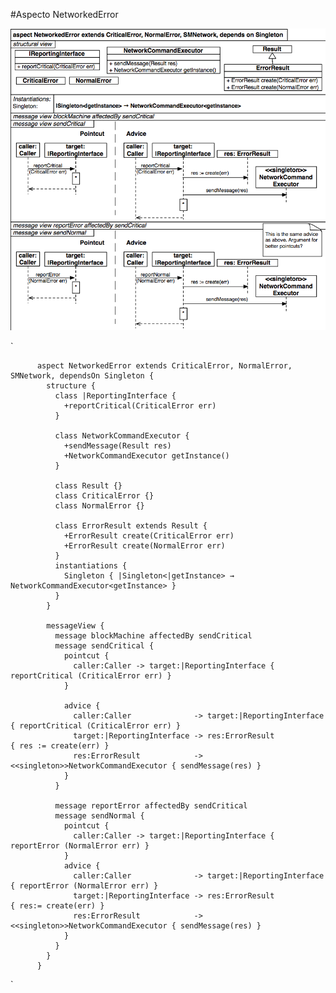 #Aspecto NetworkedError

!["Aspecto NetworkedError"](img/NetworkedError.png "Aspecto NetworkedError")

`



          aspect NetworkedError extends CriticalError, NormalError, SMNetwork, dependsOn Singleton {
		    structure {
			  class |ReportingInterface {
			    +reportCritical(CriticalError err)
			  }
			  
			  class NetworkCommandExecutor {
			    +sendMessage(Result res)
				+NetworkCommandExecutor getInstance()
			  }
			  
			  class Result {}
			  class CriticalError {}
			  class NormalError {}
			  
			  class ErrorResult extends Result {
			    +ErrorResult create(CriticalError err)
				+ErrorResult create(NormalError err)
			  }
			  instantiations {
			    Singleton { |Singleton<|getInstance> → NetworkCommandExecutor<getInstance> }
			  }
			}
			
			messageView {
			  message blockMachine affectedBy sendCritical
			  message sendCritical {
			    pointcut {
				  caller:Caller -> target:|ReportingInterface { reportCritical (CriticalError err) }
				}
				
				advice {
				  caller:Caller              -> target:|ReportingInterface          { reportCritical (CriticalError err) }
				  target:|ReportingInterface -> res:ErrorResult                     { res := create(err) }
				  res:ErrorResult            -> <<singleton>>NetworkCommandExecutor { sendMessage(res) }
				} 
			  }
			  
			  message reportError affectedBy sendCritical
			  message sendNormal {
			    pointcut {
				  caller:Caller -> target:|ReportingInterface { reportError (NormalError err) }
				}
				advice {
				  caller:Caller              -> target:|ReportingInterface          { reportError (NormalError err) }
				  target:|ReportingInterface -> res:ErrorResult                     { res:= create(err) }
				  res:ErrorResult            -> <<singleton>>NetworkCommandExecutor { sendMessage(res) }
				}
			  }
			}
		  }

`

